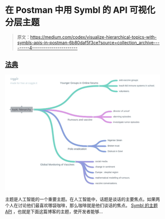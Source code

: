 # 在 Postman 中用 Symbl 的 API 可视化分层主题

> 原文：<https://medium.com/codex/visualize-hierarchical-topics-with-symbls-apis-in-postman-6b80daf5f3ce?source=collection_archive---------4----------------------->

## [法典](http://medium.com/codex)

![](img/34c0aa98d69a6b5d76237a7afe36beb6.png)

主题是人工智能的一个重要主题。在人工智能中，话题是谈话的主要焦点。如果两个人在讨论他们最喜欢哪袋咖啡，那么咖啡就是他们谈话的焦点。 [Symbl 的主题 API](https://www.docs.symbl.ai/docs/conversation-api/concepts/topic-hierarchy) ，也就是下面这篇博客的主题，使开发者能够…